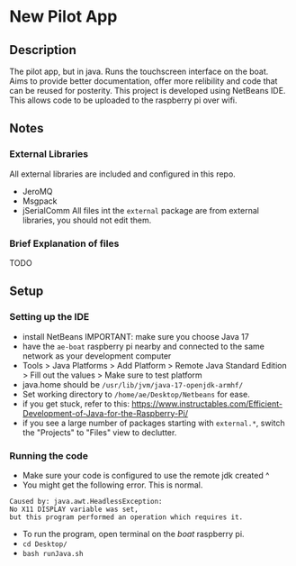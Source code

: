 # New Pilot App
## Description
The pilot app, but in java. Runs the touchscreen interface on the boat.\
Aims to provide better documentation, offer more relibility and code that can be reused for posterity.
This project is developed using NetBeans IDE. This allows code to be uploaded to the raspberry pi over wifi.

## Notes
### External Libraries
All external libraries are included and configured in this repo.
- JeroMQ
- Msgpack
- jSerialComm
All files int the `external` package are from external libraries, you should not edit them.
### Brief Explanation of files
TODO

## Setup
### Setting up the IDE
- install NetBeans IMPORTANT: make sure you choose Java 17
- have the `ae-boat` raspberry pi nearby and connected to the same network as your development computer
- Tools > Java Platforms > Add Platform > Remote Java Standard Edition > Fill out the values > Make sure to test platform
- java.home should be `/usr/lib/jvm/java-17-openjdk-armhf/`
- Set working directory to `/home/ae/Desktop/Netbeans` for ease.
- if you get stuck, refer to this: https://www.instructables.com/Efficient-Development-of-Java-for-the-Raspberry-Pi/
- if you see a large number of packages starting with `external.*`, switch the "Projects" to "Files" view to declutter.

### Running the code
- Make sure your code is configured to use the remote jdk created ^
- You might get the following error. This is normal.
```
Caused by: java.awt.HeadlessException: 
No X11 DISPLAY variable was set,
but this program performed an operation which requires it.
```
- To run the program, open terminal on the *boat* raspberry pi.
- `cd Desktop/`
- `bash runJava.sh`



